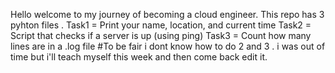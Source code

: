 Hello welcome to my journey of becoming a cloud engineer. This repo has 3 pyhton files .
Task1 = Print your name, location, and current time Task2 = Script that checks if a server is up (using ping) Task3 = Count how many lines are in a .log file #To be fair i dont know how to do 2 and 3 . i was out of time but i'll teach myself this week and then come back edit it.
